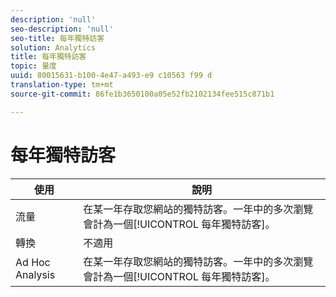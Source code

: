 ```yaml
---
description: 'null'
seo-description: 'null'
seo-title: 每年獨特訪客
solution: Analytics
title: 每年獨特訪客
topic: 量度
uuid: 80015631-b100-4e47-a493-e9 c10563 f99 d
translation-type: tm+mt
source-git-commit: 86fe1b3650100a05e52fb2102134fee515c871b1

---
```



# 每年獨特訪客

| 使用 | 說明 |
|---|---|
| 流量 | 在某一年存取您網站的獨特訪客。一年中的多次瀏覽會計為一個[!UICONTROL 每年獨特訪客]。 |
| 轉換 | 不適用 |
| Ad Hoc Analysis | 在某一年存取您網站的獨特訪客。一年中的多次瀏覽會計為一個[!UICONTROL 每年獨特訪客]。 |

